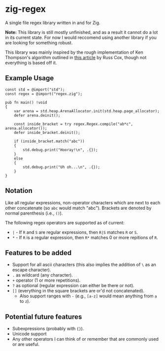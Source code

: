 # zig-regex
 A single file regex library written in and for Zig.

 **Note:** This library is still mostly unfinished, and as a result it cannot do a lot in its current state. For now I would reccomend using another library if you are looking for something robust.  
 
 This library was mainly inspired by the rough implementation of Ken Thompson's algorithm outlined in [this article](https://swtch.com/~rsc/regexp/regexp1.html) by Russ Cox, though not everything is based off it.

## Example Usage
```zig
const std = @import("std");
const regex = @import("regex.zig");

pub fn main() !void
{
    var arena = std.heap.ArenaAllocator.init(std.heap.page_allocator);
    defer arena.deinit();

    const inside_bracket = try regex.Regex.compile("ab*c", arena.allocator());
    defer inside_bracket.deinit();
    
    if (inside_bracket.match("abc")) 
    {
        std.debug.print("Hooray!\n", .{});
    } 
    else 
    {
        std.debug.print("Uh oh...\n", .{});
    }
}
```

## Notation
 Like all regular expressions, non-operator characters which are next to each other concatenate (so `abc` would match "abc"). Brackets are denoted by normal parenthesis (i.e., `()`).

 The following regex operators are supported as of current:
 * `|` - If `R` and `S` are regular expressions, then `R|S` matches `R` or `S`.
 * `*` - If `R` is a regular expression, then `R*` matches 0 or more repitions of `R`.

## Features to be added
 * Support for all ascii characters (this also implies the addition of `\` as an escape character).
 * `.` as wildcard (any character).
 * `+` operator (1 or more repetitions).
 * `?` as optional (regular expression can either be there or not).
 * `[]` (everything in the square brackets are or'd not concatenated).
    - Also support ranges with `-` (e.g., `[a-z]` would mean anything from `a` to `z`).

## Potential future features
 * Subexpressions (probably with `{}`).
 * Unicode support
 * Any other operators I can think of or remember that are commonly used or are useful.
